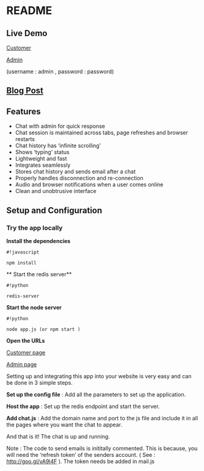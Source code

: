 # README #



## Live Demo ##

[Customer](https://www.cronj.com:8082/)

[Admin](https://www.cronj.com:8082/adminURL)

(username : admin , password : password)

## [Blog Post](https://www.cronj.com/blog/build-a-live-customer-support-chat/) ##

## Features ##

* Chat with admin for quick response
* Chat session is maintained across tabs, page refreshes and browser restarts
* Chat history has ‘infinite scrolling’
* Shows ‘typing’ status
* Lightweight and fast
* Integrates seamlessly
* Stores chat history and sends email after a chat
* Properly handles disconnection and re-connection
* Audio and browser notifications when a user comes online
* Clean and unobtrusive interface

## Setup and Configuration ##

### Try the app locally ###

**Install the dependencies** 

```
#!javascript

npm install
```
**
Start the redis server** 

```
#!python

redis-server
```

**Start the node server**

```
#!python

node app.js (or npm start )
```

**Open the URLs**

 [Customer page](http://localhost:8080/)

 [Admin page](http://localhost:8080/adminURLL)

Setting up and integrating this app into your website is very easy and can be done in 3 simple steps.

**Set up the config file** : Add all the parameters to set up the application.

**Host the app** : Set up the redis endpoint and start the server.

**Add chat.js** : Add the domain name and port to the js file and include it in all the pages where you want the chat to appear.

And that is it! The chat is up and running.

Note : The code to send emails is inititally commented. This is because, you will need the ‘refresh token’ of the senders account. ( See : http://goo.gl/vA9l4F ). The token needs be added in mail.js